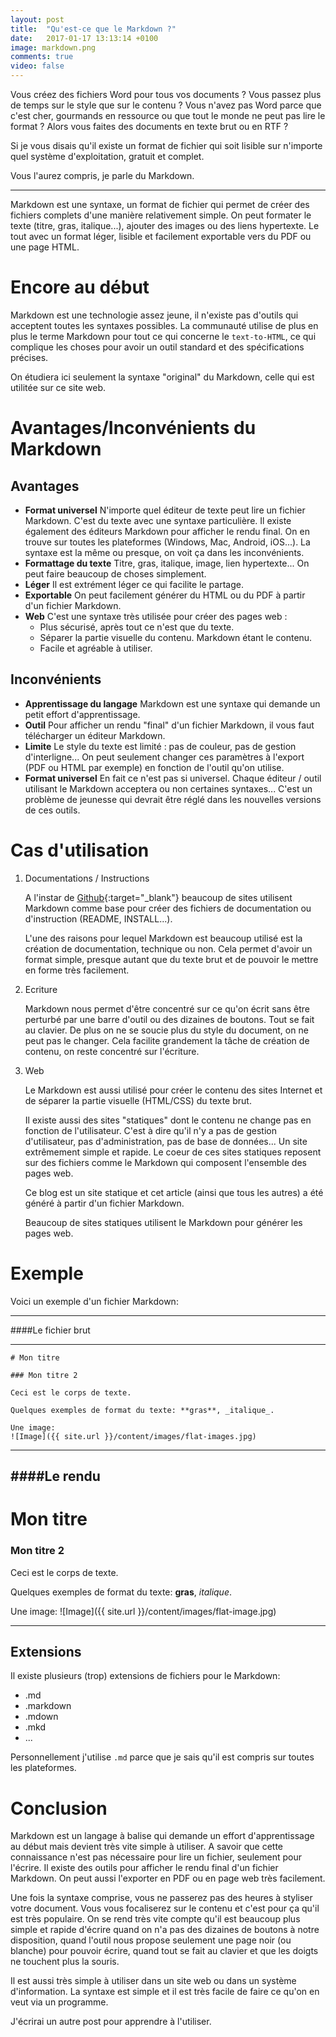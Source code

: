 ```yaml
---
layout: post
title:  "Qu'est-ce que le Markdown ?"
date:   2017-01-17 13:13:14 +0100
image: markdown.png
comments: true
video: false
---
```


Vous créez des fichiers Word pour tous vos documents ? Vous passez plus de temps sur le style que sur le contenu ? Vous n'avez pas Word parce que c'est cher, gourmands en ressource ou que tout le monde ne peut pas lire le format ? Alors vous faites des documents en texte brut ou en RTF ?

Si je vous disais qu'il existe un format de fichier qui soit lisible sur n'importe quel système d'exploitation, gratuit et complet.

Vous l'aurez compris, je parle du Markdown.

* * *

Markdown est une syntaxe, un format de fichier qui permet de créer des fichiers complets d'une manière relativement simple. On peut formater le texte (titre, gras, italique...), ajouter des images ou des liens hypertexte. Le tout avec un format léger, lisible et facilement exportable vers du PDF ou une page HTML.

# Encore au début 

Markdown est une technologie assez jeune, il n'existe pas d'outils qui acceptent toutes les syntaxes possibles. La communauté utilise de plus en plus le terme Markdown pour tout ce qui concerne le `text-to-HTML`, ce qui complique les choses pour avoir un outil standard et des spécifications précises.

On étudiera ici seulement la syntaxe "original" du Markdown, celle qui est utilitée sur ce site web.


# Avantages/Inconvénients du Markdown

## Avantages

- **Format universel** N'importe quel éditeur de texte peut lire un fichier Markdown. C'est du texte avec une syntaxe particulière. Il existe également des éditeurs Markdown pour afficher le rendu final. On en trouve sur toutes les plateformes (Windows, Mac, Android, iOS...). La syntaxe est la même ou presque, on voit ça dans les inconvénients.
- **Formattage du texte** Titre, gras, italique, image, lien hypertexte... On peut faire beaucoup de choses simplement.
- **Léger** Il est extrément léger ce qui facilite le partage.
- **Exportable** On peut facilement générer du HTML ou du PDF à partir d'un fichier Markdown.
- **Web** C'est une syntaxe très utilisée pour créer des pages web :
   - Plus sécurisé, après tout ce n'est que du texte.
   - Séparer la partie visuelle du contenu. Markdown étant le contenu.
   - Facile et agréable à utiliser.


## Inconvénients

- **Apprentissage du langage** Markdown est une syntaxe qui demande un petit effort d'apprentissage.
- **Outil** Pour afficher un rendu "final" d'un fichier Markdown, il vous faut télécharger un éditeur Markdown.
- **Limite** Le style du texte est limité : pas de couleur, pas de gestion d'interligne... On peut seulement changer ces paramètres à l'export (PDF ou HTML par exemple) en fonction de l'outil qu'on utilise.
- **Format universel** En fait ce n'est pas si universel. Chaque éditeur / outil utilisant le Markdown acceptera ou non certaines syntaxes... C'est un problème de jeunesse qui devrait être réglé dans les nouvelles versions de ces outils.

# Cas d'utilisation

1. Documentations / Instructions

    A l'instar de [Github](https://github.com/){:target="_blank"}  beaucoup de sites utilisent Markdown comme base pour créer des fichiers de documentation ou d'instruction (README, INSTALL...).
   
   L'une des raisons pour lequel Markdown est beaucoup utilisé est la création de documentation, technique ou non. Cela permet d'avoir un format simple, presque autant que du texte brut et de pouvoir le mettre en forme très facilement.

1. Ecriture
 
   Markdown nous permet d'être concentré sur ce qu'on écrit sans être perturbé par une barre d'outil ou des dizaines de boutons. Tout se fait au clavier. De plus on ne se soucie plus du style du document, on ne peut pas le changer. Cela facilite grandement la tâche de création de contenu, on reste concentré sur l'écriture.

1. Web

   Le Markdown est aussi utilisé pour créer le contenu des sites Internet et de séparer la partie visuelle (HTML/CSS) du texte brut.
   
   Il existe aussi des sites "statiques" dont le contenu ne change pas en fonction de l'utilisateur. C'est à dire qu'il n'y a pas de gestion d'utilisateur, pas d'administration, pas de base de données... Un site extrêmement simple et rapide. Le coeur de ces sites statiques reposent sur des fichiers comme le Markdown qui composent l'ensemble des pages web.

   Ce blog est un site statique et cet article (ainsi que tous les autres) a été généré à partir d'un fichier Markdown.
   
   Beaucoup de sites statiques utilisent le Markdown pour générer les pages web.


# Exemple

Voici un exemple d'un fichier Markdown:

---

####Le fichier brut

---

    # Mon titre

    ### Mon titre 2

    Ceci est le corps de texte.

    Quelques exemples de format du texte: **gras**, _italique_.

    Une image:
    ![Image]({{ site.url }}/content/images/flat-images.jpg)

---

####Le rendu
---

# Mon titre

### Mon titre 2

Ceci est le corps de texte.

Quelques exemples de format du texte: **gras**, _italique_.

Une image:
![Image]({{ site.url }}/content/images/flat-image.jpg)


---

## Extensions

Il existe plusieurs (trop) extensions de fichiers pour le Markdown:

- .md
- .markdown
- .mdown
- .mkd
- ...

Personnellement j'utilise `.md` parce que je sais qu'il est compris sur toutes les plateformes.


# Conclusion

Markdown est un langage à balise qui demande un effort d'apprentissage au début mais devient très vite simple à utiliser. A savoir que cette connaissance n'est pas nécessaire pour lire un fichier, seulement pour l'écrire. Il existe des outils pour afficher le rendu final d'un fichier Markdown. On peut aussi l'exporter en PDF ou en page web très facilement.

Une fois la syntaxe comprise, vous ne passerez pas des heures à styliser votre document. Vous vous focaliserez sur le contenu et c'est pour ça qu'il est très populaire. On se rend très vite compte qu'il est beaucoup plus simple et rapide d'écrire quand on n'a pas des dizaines de boutons à notre disposition, quand l'outil nous propose seulement une page noir  (ou blanche) pour pouvoir écrire, quand tout se fait au clavier et que les doigts ne touchent plus la souris.

Il est aussi très simple à utiliser dans un site web ou dans un système d'information. La syntaxe est simple et il est très facile de faire ce qu'on en veut via un programme.

J'écrirai un autre post pour apprendre à l'utiliser.